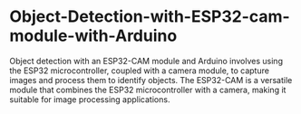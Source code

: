 # Object-Detection-with-ESP32-cam-module-with-Arduino
 Object detection with an ESP32-CAM module and Arduino involves using the ESP32 microcontroller, coupled with a camera module, to capture images and process them to identify objects. The ESP32-CAM is a versatile module that combines the ESP32 microcontroller with a camera, making it suitable for image processing applications.

